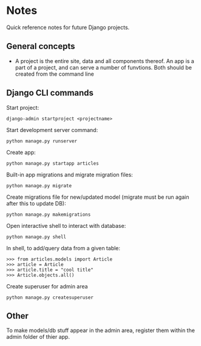 # Notes

Quick reference notes for future Django projects.

## General concepts
- A project is the entire site, data and all components thereof. An app is a part of a project, and can serve a number of funvtions. Both should be created from the command line

## Django CLI commands

Start project:
```shell
django-admin startproject <projectname>
```

Start development server command:
```shell
python manage.py runserver
```

Create app:
```shell
python manage.py startapp articles
```

Built-in app migrations and migrate migration files:
```shell
python manage.py migrate
```

Create migrations file for new/updated model (migrate must be run again after this to update DB):
```shell
python manage.py makemigrations
```

Open interactive shell to interact with database:
```shell
python manage.py shell
```

In shell, to add/query data from a given table:
```shell
>>> from articles.models import Article
>>> article = Article
>>> article.title = "cool title"
>>> Article.objects.all()
```

Create superuser for admin area
```shell
python manage.py createsuperuser
```

## Other

To make models/db stuff appear in the admin area, register them within the admin folder of thier app.
